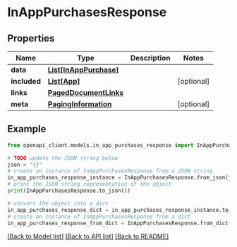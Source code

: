 # InAppPurchasesResponse


## Properties

Name | Type | Description | Notes
------------ | ------------- | ------------- | -------------
**data** | [**List[InAppPurchase]**](InAppPurchase.md) |  | 
**included** | [**List[App]**](App.md) |  | [optional] 
**links** | [**PagedDocumentLinks**](PagedDocumentLinks.md) |  | 
**meta** | [**PagingInformation**](PagingInformation.md) |  | [optional] 

## Example

```python
from openapi_client.models.in_app_purchases_response import InAppPurchasesResponse

# TODO update the JSON string below
json = "{}"
# create an instance of InAppPurchasesResponse from a JSON string
in_app_purchases_response_instance = InAppPurchasesResponse.from_json(json)
# print the JSON string representation of the object
print(InAppPurchasesResponse.to_json())

# convert the object into a dict
in_app_purchases_response_dict = in_app_purchases_response_instance.to_dict()
# create an instance of InAppPurchasesResponse from a dict
in_app_purchases_response_from_dict = InAppPurchasesResponse.from_dict(in_app_purchases_response_dict)
```
[[Back to Model list]](../README.md#documentation-for-models) [[Back to API list]](../README.md#documentation-for-api-endpoints) [[Back to README]](../README.md)


